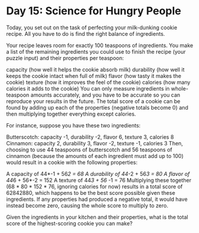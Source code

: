 # Day 15: Science for Hungry People

Today, you set out on the task of perfecting your milk-dunking cookie recipe. All you have to do is find the right
balance of ingredients.

Your recipe leaves room for exactly 100 teaspoons of ingredients. You make a list of the remaining ingredients you could
use to finish the recipe (your puzzle input) and their properties per teaspoon:

capacity (how well it helps the cookie absorb milk)
durability (how well it keeps the cookie intact when full of milk)
flavor (how tasty it makes the cookie)
texture (how it improves the feel of the cookie)
calories (how many calories it adds to the cookie)
You can only measure ingredients in whole-teaspoon amounts accurately, and you have to be accurate so you can reproduce
your results in the future. The total score of a cookie can be found by adding up each of the properties (negative
totals become 0) and then multiplying together everything except calories.

For instance, suppose you have these two ingredients:

Butterscotch: capacity -1, durability -2, flavor 6, texture 3, calories 8 Cinnamon: capacity 2, durability 3, flavor -2,
texture -1, calories 3 Then, choosing to use 44 teaspoons of butterscotch and 56 teaspoons of cinnamon (because the
amounts of each ingredient must add up to 100) would result in a cookie with the following properties:

A capacity of 44*-1 + 56*2 = 68 A durability of 44*-2 + 56*3 = 80 A flavor of 44*6 + 56*-2 = 152 A texture of 44*3 + 56*
-1 = 76 Multiplying these together (68 * 80 * 152 * 76, ignoring calories for now) results in a total score of 62842880,
which happens to be the best score possible given these ingredients. If any properties had produced a negative total, it
would have instead become zero, causing the whole score to multiply to zero.

Given the ingredients in your kitchen and their properties, what is the total score of the highest-scoring cookie you
can make?
